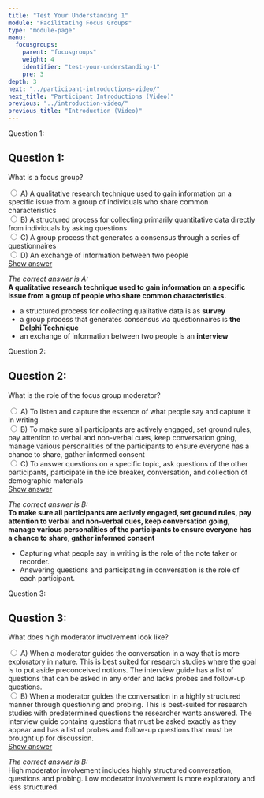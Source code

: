 ```yaml
---
title: "Test Your Understanding 1"
module: "Facilitating Focus Groups"
type: "module-page"
menu:
  focusgroups:
    parent: "focusgroups"
    weight: 4
    identifier: "test-your-understanding-1"
    pre: 3
depth: 3
next: "../participant-introductions-video/"
next_title: "Participant Introductions (Video)"
previous: "../introduction-video/"
previous_title: "Introduction (Video)"
---
```

<div class="cases">
<div class="casetitle" aria-hidden="true">
    Question 1:
</div><!-- /.casetitle -->
<div class="casecontent">
<div class="casequestion" aria-labelledby="qnum1" role="radiogroup">
<h2 class="d-none" id="qnum1">Question 1:</h2>
<p>What is a focus group?</p>
<div class="answer-value md-radio">
<input name="question373" id="question373a" type="radio" value="A">
<label for="question373a">A)
A qualitative research technique used to gain information on a specific issue from a group of individuals who share common characteristics
</label>
</div>
<div class="answer-value md-radio">
<input name="question373" id="question373b" type="radio" value="B">
<label for="question373b">B)
A structured process for collecting primarily quantitative data directly from individuals by asking questions
</label>
</div>
<div class="answer-value md-radio">
<input name="question373" id="question373c" type="radio" value="C">
<label for="question373c">C)
A group process that generates a consensus through a series of questionnaires
</label>
</div>
<div class="answer-value md-radio">
<input name="question373" id="question373d" type="radio" value="D">
<label for="question373d">D)
An exchange of information between two people
</label>
</div>
</div><!-- /.casequestion -->
<div class="casesanswerdisplay">
<a class="moretoggle btn btn-link" href="#q373">Show answer <i class="fas fa-angle-double-right"></i></a>
<div class="toggleable" id="q373">
<p>
<i>The correct answer is A:</i><br />
<b>A qualitative research technique used to gain information on a specific issue from a group of people who share common characteristics.</b>
</p><ul>
<li>a structured process for collecting qualitative data is as <b>survey</b></li>
<li>a group process that generates consensus via questionnaires is <b>the Delphi Technique</b></li>
<li>an exchange of information between two people is an <b>interview</b></li></ul>
</div>
</div>
</div><!-- /.casecontent -->
</div><!-- /.cases -->


<div class="cases">
<div class="casetitle" aria-hidden="true">
    Question 2:
</div><!-- /.casetitle -->
<div class="casecontent">
<div class="casequestion" aria-labelledby="qnum2" role="radiogroup">
<h2 class="d-none" id="qnum2">Question 2:</h2>
<p>What is the role of the focus group moderator?</p>
<div class="answer-value md-radio">
<input name="question374" id="question374a" type="radio" value="A">
<label for="question374a">A)
To listen and capture the essence of what people say and capture it in writing
</label>
</div>
<div class="answer-value md-radio">
<input name="question374" id="question374b" type="radio" value="B">
<label for="question374b">B)
To make sure all participants are actively engaged, set ground rules, pay attention to verbal and non-verbal cues, keep conversation going, manage various personalities of the participants to ensure everyone has a chance to share, gather informed consent
</label>
</div>
<div class="answer-value md-radio">
<input name="question374" id="question374c" type="radio" value="C">
<label for="question374c">C)
To answer questions on a specific topic, ask questions of the other participants, participate in the ice breaker, conversation, and collection of demographic materials
</label>
</div>
</div><!-- /.casequestion -->
<div class="casesanswerdisplay">
<a class="moretoggle btn btn-link" href="#q374">Show answer <i class="fas fa-angle-double-right"></i></a>
<div class="toggleable" id="q374">
<p>
<i>The correct answer is B:</i><br />
<b>To make sure all participants are actively engaged, set ground rules, pay attention to verbal and non-verbal cues, keep conversation going, manage various personalities of the participants to ensure everyone has a chance to share, gather informed consent</b>
</p><ul>
<li>
Capturing what people say in writing is the role of the note taker or recorder.</li>
<li>Answering questions and participating in conversation is the role of each participant.</li></ul>
</div>
</div>
</div><!-- /.casecontent -->
</div><!-- /.cases -->


<div class="cases">
<div class="casetitle" aria-hidden="true">
    Question 3:
</div><!-- /.casetitle -->
<div class="casecontent">
<div class="casequestion" aria-labelledby="qnum3" role="radiogroup">
<h2 class="d-none" id="qnum3">Question 3:</h2>
<p>What does high moderator involvement look like?</p>
<div class="answer-value md-radio">
<input name="question375" id="question375a" type="radio" value="A">
<label for="question375a">A)
When a moderator guides the conversation in a way that is more exploratory in nature. This is best suited for research studies where the goal is to put aside preconceived notions. The interview guide has a list of questions that can be asked in any order and lacks probes and follow-up questions.
</label>
</div>
<div class="answer-value md-radio">
<input name="question375" id="question375b" type="radio" value="B">
<label for="question375b">B)
When a moderator guides the conversation in a highly structured manner through questioning and probing. This is best-suited for research studies with predetermined questions the researcher wants answered. The interview guide contains questions that must be asked exactly as they appear and has a list of probes and follow-up questions that must be brought up for discussion.
</label>
</div>
</div><!-- /.casequestion -->
<div class="casesanswerdisplay">
<a class="moretoggle btn btn-link" href="#q375">Show answer <i class="fas fa-angle-double-right"></i></a>
<div class="toggleable" id="q375">
<p>
<i>The correct answer is B:</i><br />
High moderator involvement includes highly structured conversation, questions and probing. Low moderator involvement is more exploratory and less structured.</p>
</div>
</div>
</div><!-- /.casecontent -->
</div><!-- /.cases -->
